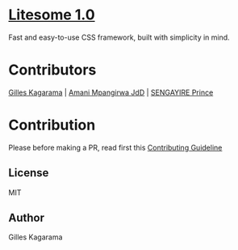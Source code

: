 # [Litesome 1.0](https://litesome.github.io)

Fast and easy-to-use CSS framework, built with simplicity in mind.


# Contributors

[Gilles Kagarama</b></sub>](https://github.com/kagaramag) | [Amani Mpangirwa JdD</b></sub>](https://github.com/Jaman-dedy) | [SENGAYIRE Prince</b></sub>](https://github.com/sengayire)

# Contribution

Please before making a PR, read first this [Contributing Guideline](./CONTRIBUTING.md)

## License

MIT

## Author
Gilles Kagarama